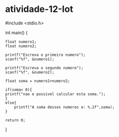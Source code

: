 # atividade-12-Iot

#include <stdio.h>

int main() {
    
    float numero1;
	float numero2;
    
    printf("Escreva o primeiro numero");
    scanf("%f", &numero1);
    
    printf("Escreva o segundo numero");
    scanf("%f", &numero2);
    
    float soma = numero1+numero2;
    
	if(soma< 0){
	printf("nao e possivel calcular esta soma.");
	}
    else{
    	printf("A soma desses numeros e: %.2f",soma);
	}
	
    return 0;
}
